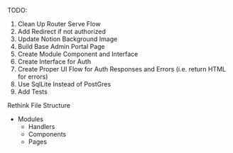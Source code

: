 TODO:

1. Clean Up Router Serve Flow
2. Add Redirect if not authorized
3. Update Notion Background Image
4. Build Base Admin Portal Page
5. Create Module Component and Interface
6. Create Interface for Auth
7. Create Proper UI Flow for Auth Responses and Errors (i.e. return HTML for errors)
8. Use SqlLite Instead of PostGres
9. Add Tests


Rethink File Structure

* Modules
  * Handlers
  * Components
  * Pages